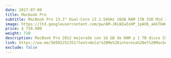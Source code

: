 ```yaml
---
date: 2017-07-09
title: Macbook Pro
subtitle: MacBook Pro 13.3" Dual-Core i5 2.50GHz 16GB RAM 1TB SSD Mid 2012
image: https://lh3.googleusercontent.com/pw/AM-JKLW2wIxHP_1pAVb_akkTkWdAarLws2ilmvFCFxcNfb8Y7bzuAsC3XgKc8ayL3H1g5TSAtuV3kAbCSECbN5R8onf7Pat5-tYkcb94qEOuVyLiextSXlNATrj3bXVvC5lRz_K_juDfceB-UHo-v_n0sBwKug=w466-h621-no?authuser=0
price: $ 710.000
weight: 710
description: MacBook Pro 2012 mejorado con 16 GB de RAM y 1 TB disco SSD, impecable condicion, precio conversable
link: https://wa.me/56992252351?text=Hola!%20Me%20interesa%20el%20Macbook%20Pro.%20Cuentame%20mas%20sobre%20...
exclude: false
---
```

